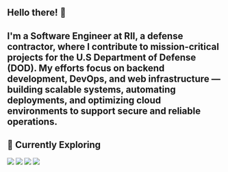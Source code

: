 ## Hello there! 👋  

I'm a Software Engineer at RII, a defense contractor, where I contribute to mission-critical projects for the U.S Department of Defense (DOD). My efforts focus on backend development, DevOps, and web infrastructure — building scalable systems, automating deployments, and optimizing cloud environments to support secure and reliable operations.
---

## 🚀 Currently Exploring  
<p>
  <img src="https://img.shields.io/badge/MongoDB AI Vector Search-47A248?style=for-the-badge&logo=MongoDB&logoColor=white">
  <img src="https://img.shields.io/badge/Kubernetes-326CE5?style=for-the-badge&logo=Kubernetes&logoColor=blue">
  <img src="https://img.shields.io/badge/Jenkins-D24939?style=for-the-badge&logo=Jenkins&logoColor=white">
  <img src="https://img.shields.io/badge/Rust-000000?style=for-the-badge&logo=Rust&logoColor=white">
</p>
